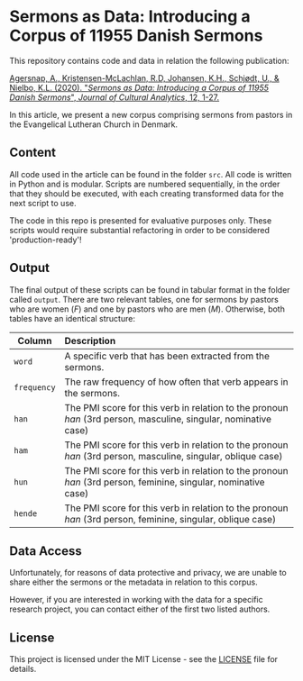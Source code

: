 # Sermons as Data: Introducing a Corpus of 11955 Danish Sermons

This repository contains code and data in relation the following publication:

[Agersnap, A., Kristensen-McLachlan, R.D, Johansen, K.H., Schjødt, U., & Nielbo, K.L. (2020). "*Sermons as Data: Introducing a Corpus of 11955 Danish Sermons*", *Journal of Cultural Analytics*, 12, 1-27.](https://doi.org/10.22148/001c.18238)

In this article, we present a new corpus comprising sermons from pastors in the Evangelical Lutheran Church in Denmark.

## Content

All code used in the article can be found in the folder ```src```. All code is written in Python and is modular. Scripts are numbered sequentially, in the order that they should be executed, with each creating transformed data for the next script to use.

The code in this repo is presented for evaluative purposes only. These scripts would require substantial refactoring in order to be considered 'production-ready'!

## Output

The final output of these scripts can be found in tabular format in the folder called ```output```. There are two relevant tables, one for sermons by pastors who are women (*F*) and one by pastors who are men (*M*). Otherwise, both tables have an identical structure:

| Column | Description|
|--------|:-----------|
```word```| A specific verb that has been extracted from the sermons.
```frequency``` | The raw frequency of how often that verb appears in the sermons.
```han``` | The PMI score for this verb in relation to the pronoun *han* (3rd person, masculine, singular, nominative case)
```ham``` | The PMI score for this verb in relation to the pronoun *han* (3rd person, masculine, singular, oblique case)
```hun``` | The PMI score for this verb in relation to the pronoun *han* (3rd person, feminine, singular, nominative case)
```hende``` | The PMI score for this verb in relation to the pronoun *han* (3rd person, feminine, singular, oblique case)

## Data Access

Unfortunately, for reasons of data protective and privacy, we are unable to share either the sermons or the metadata in relation to this corpus.

However, if you are interested in working with the data for a specific research project, you can contact either of the first two listed authors.



## License

This project is licensed under the MIT License - see the [LICENSE](LICENSE) file for details.
